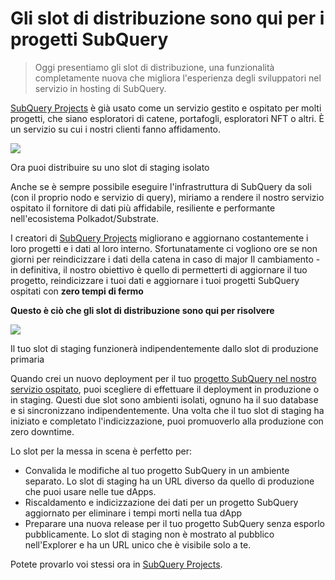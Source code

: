 # Gli slot di distribuzione sono qui per i progetti SubQuery

> Oggi presentiamo gli slot di distribuzione, una funzionalità completamente nuova che migliora l'esperienza degli sviluppatori nel servizio in hosting di SubQuery.

[SubQuery Projects](https://project.subquery.network/) è già usato come un servizio gestito e ospitato per molti progetti, che siano esploratori di catene, portafogli, esploratori NFT o altri. È un servizio su cui i nostri clienti fanno affidamento.

![](https://miro.medium.com/max/1400/0*PugDgh6weZspRIO2)

Ora puoi distribuire su uno slot di staging isolato

Anche se è sempre possibile eseguire l'infrastruttura di SubQuery da soli (con il proprio nodo e servizio di query), miriamo a rendere il nostro servizio ospitato il fornitore di dati più affidabile, resiliente e performante nell'ecosistema Polkadot/Substrate.

I creatori di [SubQuery Projects](https://project.subquery.network/) migliorano e aggiornano costantemente i loro progetti e i dati al loro interno. Sfortunatamente ci vogliono ore se non giorni per reindicizzare i dati della catena in caso di major Il cambiamento - in definitiva, il nostro obiettivo è quello di permetterti di aggiornare il tuo progetto, reindicizzare i tuoi dati e aggiornare i tuoi progetti SubQuery ospitati con **zero tempi di fermo**

**Questo è ciò che gli slot di distribuzione sono qui per risolvere**

![](https://miro.medium.com/max/1400/0*vQ33aqhn1eVllo5t)

Il tuo slot di staging funzionerà indipendentemente dallo slot di produzione primaria

Quando crei un nuovo deployment per il tuo [progetto SubQuery nel nostro servizio ospitato](https://project.subquery.network/), puoi scegliere di effettuare il deployment in produzione o in staging. Questi due slot sono ambienti isolati, ognuno ha il suo database e si sincronizzano indipendentemente. Una volta che il tuo slot di staging ha iniziato e completato l'indicizzazione, puoi promuoverlo alla produzione con zero downtime.

Lo slot per la messa in scena è perfetto per:

-   Convalida le modifiche al tuo progetto SubQuery in un ambiente separato. Lo slot di staging ha un URL diverso da quello di produzione che puoi usare nelle tue dApps.
-   Riscaldamento e indicizzazione dei dati per un progetto SubQuery aggiornato per eliminare i tempi morti nella tua dApp
-   Preparare una nuova release per il tuo progetto SubQuery senza esporlo pubblicamente. Lo slot di staging non è mostrato al pubblico nell'Explorer e ha un URL unico che è visibile solo a te.

Potete provarlo voi stessi ora in [SubQuery Projects](https://project.subquery.network/).